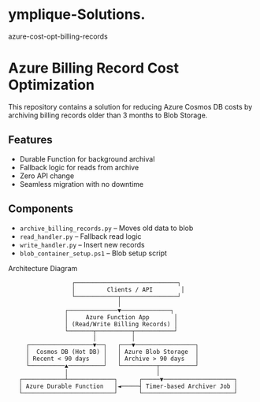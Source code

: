 # ymplique-Solutions.
azure-cost-opt-billing-records

# Azure Billing Record Cost Optimization

This repository contains a solution for reducing Azure Cosmos DB costs by archiving billing records older than 3 months to Blob Storage.

## Features
- Durable Function for background archival
- Fallback logic for reads from archive
- Zero API change
- Seamless migration with no downtime

## Components
- `archive_billing_records.py` – Moves old data to blob
- `read_handler.py` – Fallback read logic
- `write_handler.py` – Insert new records
- `blob_container_setup.ps1` – Blob setup script

 Architecture Diagram
 
                      ┌─────────────────────────────┐
                      │         Clients / API        │
                      └────────────┬────────────────┘
                                   │
                    ┌──────────────▼──────────────┐
                    │     Azure Function App       │
                    │ (Read/Write Billing Records) │
                    └───────┬──────────┬───────────┘
                            │          │
         ┌──────────────────▼──┐   ┌───▼─────────────────┐
         │  Cosmos DB (Hot DB) │   │ Azure Blob Storage  │
         │ Recent < 90 days    │   │ Archive > 90 days   │
         └──────────▲──────────┘   └──────────┬──────────┘
                    │                         │
       ┌────────────┴─────────────┐      ┌─────▼────────────────────┐
       │ Azure Durable Function   │◄─────┤ Timer-based Archiver Job │
       └──────────────────────────┘      └──────────────────────────┘


       
